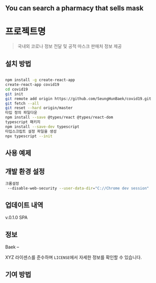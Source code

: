 
## You can search a pharmacy that sells mask


# 프로젝트명
> 국내외 코로나 정보 전달 및 공적 마스크 판매처 정보 제공


## 설치 방법

```sh

npm install -g create-react-app
create-react-app covid19
cd covid19
git init
git remote add origin https://github.com/SeungHunBaek/covid19.git
git fetch --all
git reset --hard origin/master
타입 정의 파일다운
npm install --save @types/react @types/react-dom
typescript 패키지
npm install --save-dev typescript
타입스크립트 설정 파일을 생성
npx typescript --init


```
## 사용 예제



## 개발 환경 설정

```sh
크롬설정 
 --disable-web-security --user-data-dir="C://Chrome dev session"
```

## 업데이트 내역

v.0.1.0 SPA

## 정보

Baek – 

XYZ 라이센스를 준수하며 ``LICENSE``에서 자세한 정보를 확인할 수 있습니다.


## 기여 방법

